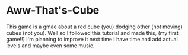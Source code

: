 # Aww-That's-Cube
This game is a gmae about a red cube (you) dodging other (not moving) cubes (not you).
Well so I followed this tutorial and made this, (my first game!!) I'm planning to improve it next time I have time and add actual levels and maybe even some music.
